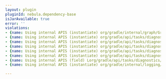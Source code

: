 ```yaml
---
layout: plugin
pluginId: nebula.dependency-base
isJarAvailable: true
error: ''
violations:
- {name: Using internal APIS (instantiate) org/gradle/internal/graph/GraphRenderer}
- {name: Using internal APIS (instantiate) org/gradle/api/tasks/diagnostics/internal/insight/DependencyInsightReporter}
- {name: Using internal APIS (instantiate) org/gradle/api/tasks/diagnostics/internal/graph/NodeRenderer}
- {name: Using internal APIS (instantiate) org/gradle/api/tasks/diagnostics/internal/graph/LegendRenderer}
- {name: Using internal APIS (instantiate) org/gradle/api/tasks/diagnostics/internal/graph/DependencyGraphRenderer}
- {name: Using internal APIS (instantiate) org/gradle/api/tasks/diagnostics/internal/graph/nodes/RenderableDependency}
- {name: Using internal APIS (field) Lorg/gradle/api/tasks/diagnostics/internal/graph/nodes/RenderableDependency;}
- {name: Using internal APIS (instantiate) org/gradle/internal/logging/text/StyledTextOutput}

---
```

